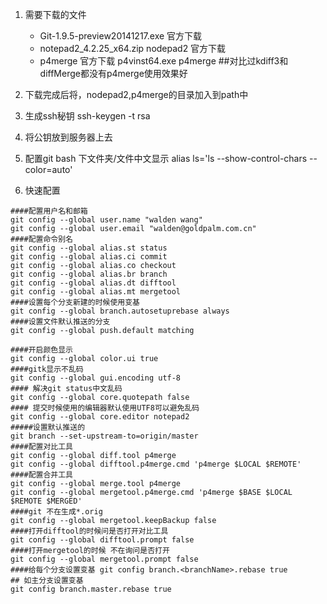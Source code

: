 1. 需要下载的文件
    + Git-1.9.5-preview20141217.exe 官方下载
    + notepad2_4.2.25_x64.zip   nodepad2 官方下载
    + p4merge 官方下载 p4vinst64.exe p4merge
##对比过kdiff3和diffMerge都没有p4merge使用效果好

2. 下载完成后将，nodepad2,p4merge的目录加入到path中
3. 生成ssh秘钥 ssh-keygen -t rsa 
4. 将公钥放到服务器上去
5. 配置git bash 下文件夹/文件中文显示 alias ls='ls --show-control-chars --color=auto'
7. 快速配置

```
####配置用户名和邮箱
git config --global user.name "walden wang"
git config --global user.email "walden@goldpalm.com.cn"
####配置命令别名
git config --global alias.st status
git config --global alias.ci commit
git config --global alias.co checkout
git config --global alias.br branch
git config --global alias.dt difftool
git config --global alias.mt mergetool
####设置每个分支新建的时候使用变基
git config --global branch.autosetuprebase always
####设置文件默认推送的分支
git config --global push.default matching 

####开启颜色显示
git config --global color.ui true
####gitk显示不乱码
git config --global gui.encoding utf-8
#### 解决git status中文乱码 
git config --global core.quotepath false
#### 提交时候使用的编辑器默认使用UTF8可以避免乱码
git config --global core.editor notepad2
#####设置默认推送的
git branch --set-upstream-to=origin/master
####配置对比工具
git config --global diff.tool p4merge
git config --global difftool.p4merge.cmd 'p4merge $LOCAL $REMOTE'
####配置合并工具
git config --global merge.tool p4merge
git config --global mergetool.p4merge.cmd 'p4merge $BASE $LOCAL $REMOTE $MERGED'
####git 不在生成*.orig
git config --global mergetool.keepBackup false
####打开difftool的时候问是否打开对比工具
git config --global difftool.prompt false
####打开mergetool的时候 不在询问是否打开
git config --global mergetool.prompt false
####给每个分支设置变基 git config branch.<branchName>.rebase true
## 如主分支设置变基
git config branch.master.rebase true
```

